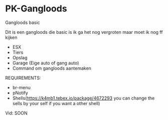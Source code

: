 # PK-Gangloods
Gangloods basic

Dit is een gangloods die basic is ik ga het nog vergroten maar moet ik nog ff kijken

- ESX
- Tiers
- Opslag
- Garage (Eige auto of gang auto)
- Command om gangloods aantemaken

REQUIREMENTS:

- br-menu
- pNotify
- Shells(https://k4mb1.tebex.io/package/4672293 you can change the sells by your self if you want a other shell)

Vid: SOON